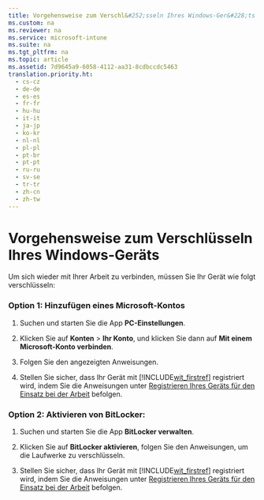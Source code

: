```yaml
---
title: Vorgehensweise zum Verschl&#252;sseln Ihres Windows-Ger&#228;ts
ms.custom: na
ms.reviewer: na
ms.service: microsoft-intune
ms.suite: na
ms.tgt_pltfrm: na
ms.topic: article
ms.assetid: 7d9645a9-6058-4112-aa31-8cdbccdc5463
translation.priority.ht: 
  - cs-cz
  - de-de
  - es-es
  - fr-fr
  - hu-hu
  - it-it
  - ja-jp
  - ko-kr
  - nl-nl
  - pl-pl
  - pt-br
  - pt-pt
  - ru-ru
  - sv-se
  - tr-tr
  - zh-cn
  - zh-tw
---
```

# Vorgehensweise zum Verschl&#252;sseln Ihres Windows-Ger&#228;ts
Um sich wieder mit Ihrer Arbeit zu verbinden, müssen Sie Ihr Gerät wie folgt verschlüsseln:

### Option 1: Hinzufügen eines Microsoft-Kontos

1.  Suchen und starten Sie die App **PC-Einstellungen**.

2.  Klicken Sie auf **Konten** &gt; **Ihr Konto**, und klicken Sie dann auf **Mit einem Microsoft-Konto verbinden**.

3.  Folgen Sie den angezeigten Anweisungen.

4.  Stellen Sie sicher, dass Ihr Gerät mit [!INCLUDE[wit_firstref](../Token/wit_firstref_md.md)] registriert wird, indem Sie die Anweisungen unter [Registrieren Ihres Geräts für den Einsatz bei der Arbeit](http://go.microsoft.com/fwlink/?LinkId=519071) befolgen.

### Option 2: Aktivieren von BitLocker:

1.  Suchen und starten Sie die App **BitLocker verwalten**.

2.  Klicken Sie auf **BitLocker aktivieren**, folgen Sie den Anweisungen, um die Laufwerke zu verschlüsseln.

3.  Stellen Sie sicher, dass Ihr Gerät mit [!INCLUDE[wit_firstref](../Token/wit_firstref_md.md)] registriert wird, indem Sie die Anweisungen unter [Registrieren Ihres Geräts für den Einsatz bei der Arbeit](http://go.microsoft.com/fwlink/?LinkId=519071) befolgen.

